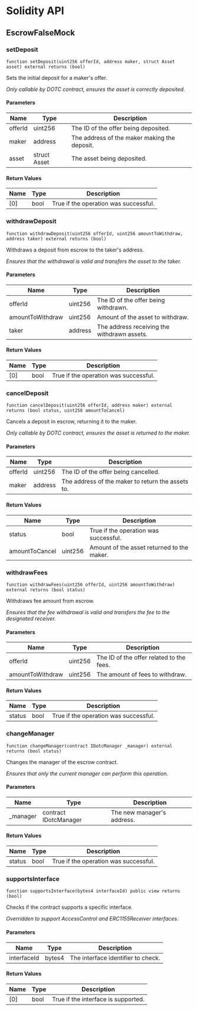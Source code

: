 # Solidity API

## EscrowFalseMock

### setDeposit

```solidity
function setDeposit(uint256 offerId, address maker, struct Asset asset) external returns (bool)
```

Sets the initial deposit for a maker's offer.

_Only callable by DOTC contract, ensures the asset is correctly deposited._

#### Parameters

| Name | Type | Description |
| ---- | ---- | ----------- |
| offerId | uint256 | The ID of the offer being deposited. |
| maker | address | The address of the maker making the deposit. |
| asset | struct Asset | The asset being deposited. |

#### Return Values

| Name | Type | Description |
| ---- | ---- | ----------- |
| [0] | bool | True if the operation was successful. |

### withdrawDeposit

```solidity
function withdrawDeposit(uint256 offerId, uint256 amountToWithdraw, address taker) external returns (bool)
```

Withdraws a deposit from escrow to the taker's address.

_Ensures that the withdrawal is valid and transfers the asset to the taker._

#### Parameters

| Name | Type | Description |
| ---- | ---- | ----------- |
| offerId | uint256 | The ID of the offer being withdrawn. |
| amountToWithdraw | uint256 | Amount of the asset to withdraw. |
| taker | address | The address receiving the withdrawn assets. |

#### Return Values

| Name | Type | Description |
| ---- | ---- | ----------- |
| [0] | bool | True if the operation was successful. |

### cancelDeposit

```solidity
function cancelDeposit(uint256 offerId, address maker) external returns (bool status, uint256 amountToCancel)
```

Cancels a deposit in escrow, returning it to the maker.

_Only callable by DOTC contract, ensures the asset is returned to the maker._

#### Parameters

| Name | Type | Description |
| ---- | ---- | ----------- |
| offerId | uint256 | The ID of the offer being cancelled. |
| maker | address | The address of the maker to return the assets to. |

#### Return Values

| Name | Type | Description |
| ---- | ---- | ----------- |
| status | bool | True if the operation was successful. |
| amountToCancel | uint256 | Amount of the asset returned to the maker. |

### withdrawFees

```solidity
function withdrawFees(uint256 offerId, uint256 amountToWithdraw) external returns (bool status)
```

Withdraws fee amount from escrow.

_Ensures that the fee withdrawal is valid and transfers the fee to the designated receiver._

#### Parameters

| Name | Type | Description |
| ---- | ---- | ----------- |
| offerId | uint256 | The ID of the offer related to the fees. |
| amountToWithdraw | uint256 | The amount of fees to withdraw. |

#### Return Values

| Name | Type | Description |
| ---- | ---- | ----------- |
| status | bool | True if the operation was successful. |

### changeManager

```solidity
function changeManager(contract IDotcManager _manager) external returns (bool status)
```

Changes the manager of the escrow contract.

_Ensures that only the current manager can perform this operation._

#### Parameters

| Name | Type | Description |
| ---- | ---- | ----------- |
| _manager | contract IDotcManager | The new manager's address. |

#### Return Values

| Name | Type | Description |
| ---- | ---- | ----------- |
| status | bool | True if the operation was successful. |

### supportsInterface

```solidity
function supportsInterface(bytes4 interfaceId) public view returns (bool)
```

Checks if the contract supports a specific interface.

_Overridden to support AccessControl and ERC1155Receiver interfaces._

#### Parameters

| Name | Type | Description |
| ---- | ---- | ----------- |
| interfaceId | bytes4 | The interface identifier to check. |

#### Return Values

| Name | Type | Description |
| ---- | ---- | ----------- |
| [0] | bool | True if the interface is supported. |

